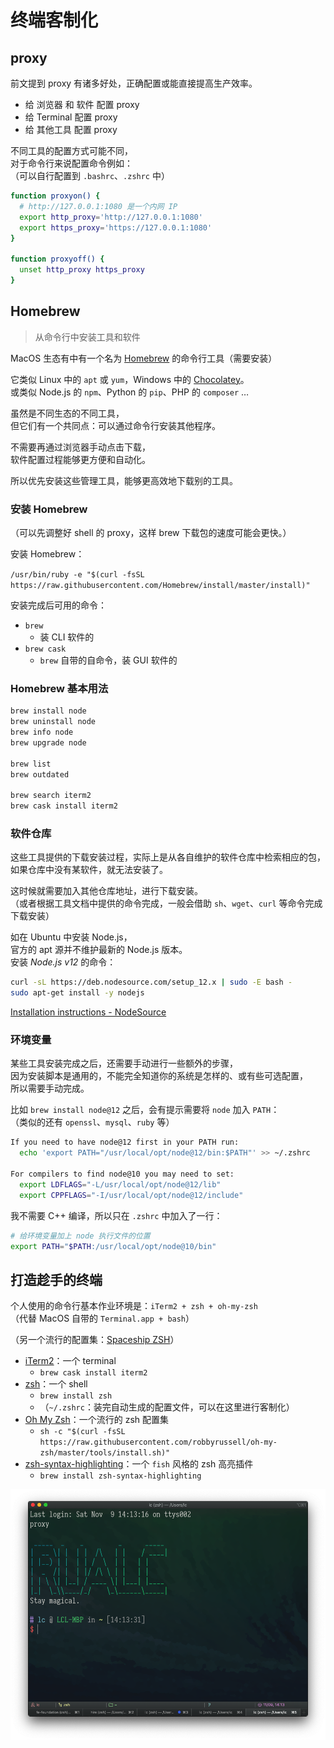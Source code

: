 # 终端客制化

## proxy

前文提到 proxy 有诸多好处，正确配置或能直接提高生产效率。

- 给 浏览器 和 软件 配置 proxy
- 给 Terminal 配置 proxy
- 给 其他工具 配置 proxy

不同工具的配置方式可能不同，  
对于命令行来说配置命令例如：  
（可以自行配置到 `.bashrc`、`.zshrc` 中）

```bash
function proxyon() {
  # http://127.0.0.1:1080 是一个内网 IP
  export http_proxy='http://127.0.0.1:1080'
  export https_proxy='https://127.0.0.1:1080'
}

function proxyoff() {
  unset http_proxy https_proxy
}
```

## Homebrew

> 从命令行中安装工具和软件

MacOS 生态有中有一个名为 [Homebrew](https://brew.sh/) 的命令行工具（需要安装）

它类似 Linux 中的 `apt` 或 `yum`，Windows 中的 [Chocolatey](https://chocolatey.org/)。  
或类似 Node.js 的 `npm`、Python 的 `pip`、PHP 的 `composer` …

虽然是不同生态的不同工具，  
但它们有一个共同点：可以通过命令行安装其他程序。

不需要再通过浏览器手动点击下载，  
软件配置过程能够更方便和自动化。

所以优先安装这些管理工具，能够更高效地下载别的工具。

### 安装 Homebrew

（可以先调整好 shell 的 proxy，这样 brew 下载包的速度可能会更快。）

安装 Homebrew：

`/usr/bin/ruby -e "$(curl -fsSL https://raw.githubusercontent.com/Homebrew/install/master/install)"`

安装完成后可用的命令：

- `brew`
  - 装 CLI 软件的
- `brew cask`
  - `brew` 自带的自命令，装 GUI 软件的

### Homebrew 基本用法

```bash
brew install node
brew uninstall node
brew info node
brew upgrade node

brew list
brew outdated

brew search iterm2
brew cask install iterm2
```

### 软件仓库

这些工具提供的下载安装过程，实际上是从各自维护的软件仓库中检索相应的包，  
如果仓库中没有某软件，就无法安装了。

这时候就需要加入其他仓库地址，进行下载安装。  
（或者根据工具文档中提供的命令完成，一般会借助 `sh`、`wget`、`curl` 等命令完成下载安装）

如在 Ubuntu 中安装 Node.js，  
官方的 apt 源并不维护最新的 Node.js 版本。  
安装 _Node.js v12_ 的命令：

```bash
curl -sL https://deb.nodesource.com/setup_12.x | sudo -E bash -
sudo apt-get install -y nodejs
```

[Installation instructions - NodeSource](https://github.com/nodesource/distributions/blob/master/README.md#debinstall)

### 环境变量

某些工具安装完成之后，还需要手动进行一些额外的步骤，  
因为安装脚本是通用的，不能完全知道你的系统是怎样的、或有些可选配置，  
所以需要手动完成。

比如 `brew install node@12` 之后，会有提示需要将 `node` 加入 `PATH`：  
（类似的还有 `openssl`、`mysql`、`ruby` 等）

```bash
If you need to have node@12 first in your PATH run:
  echo 'export PATH="/usr/local/opt/node@12/bin:$PATH"' >> ~/.zshrc

For compilers to find node@10 you may need to set:
  export LDFLAGS="-L/usr/local/opt/node@12/lib"
  export CPPFLAGS="-I/usr/local/opt/node@12/include"
```

我不需要 C++ 编译，所以只在 `.zshrc` 中加入了一行：

```bash
# 给环境变量加上 node 执行文件的位置
export PATH="$PATH:/usr/local/opt/node@10/bin"
```

## 打造趁手的终端

个人使用的命令行基本作业环境是：`iTerm2 + zsh + oh-my-zsh`  
（代替 MacOS 自带的 `Terminal.app + bash`）

（另一个流行的配置集：[Spaceship ZSH](https://github.com/denysdovhan/spaceship-prompt)）

- [iTerm2](https://iterm2.com/)：一个 terminal
  - `brew cask install iterm2`
- [zsh](https://github.com/robbyrussell/oh-my-zsh/wiki/Installing-ZSH#how-to-install-zsh-on-many-platforms)：一个 shell
  - `brew install zsh`
  - （`~/.zshrc`：装完自动生成的配置文件，可以在这里进行客制化）
- [Oh My Zsh](https://github.com/robbyrussell/oh-my-zsh#getting-started)：一个流行的 zsh 配置集
  - `sh -c "$(curl -fsSL https://raw.githubusercontent.com/robbyrussell/oh-my-zsh/master/tools/install.sh)"`
- [zsh-syntax-highlighting](https://github.com/zsh-users/zsh-syntax-highlighting)：一个 `fish` 风格的 zsh 高亮插件
  - `brew install zsh-syntax-highlighting`

![iterm2-showcase](./img/iterm2-showcase.png)
